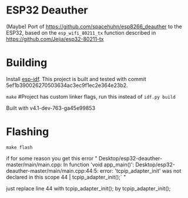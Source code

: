 # ESP32 Deauther

(Maybe) Port of https://github.com/spacehuhn/esp8266_deauther to the ESP32,
based on the `esp_wifi_80211_tx` function described in https://github.com/Jeija/esp32-80211-tx

# Building

Install [esp-idf](https://github.com/espressif/esp-idf). This project is built and tested with
commit 5ef1b390026270503634ac3ec9f1ec2e364e23b2.

`make` #Project has custom linker flags, run this instead of `idf.py build`

Built with v4.1-dev-763-ga45e99853

# Flashing

`make flash`


if for some reason you get this error " Desktop/esp32-deauther-master/main/main.cpp: In function 'void app_main()':
Desktop/esp32-deauther-master/main/main.cpp:44:5: error: 'tcpip_adapter_init' was not declared in this scope
   44 | tcpip_adapter_init();` "

   just replace line 44 with tcpip_adapter_init(); by tcpip_adapter_init();
